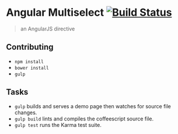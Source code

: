 # Angular Multiselect [![Build Status](https://travis-ci.org/Sinetheta/angular-multiselect.svg?branch=master)](https://travis-ci.org/Sinetheta/angular-multiselect)

> an AngularJS directive 

## Contributing

* `npm install`
* `bower install`
* `gulp`

## Tasks

* `gulp` builds and serves a demo page then watches for source file changes.
* `gulp build` lints and compiles the coffeescript source file.
* `gulp test` runs the Karma test suite.
